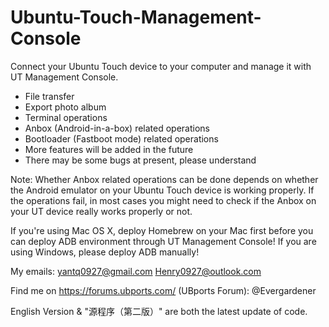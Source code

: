 # Ubuntu-Touch-Management-Console
Connect your Ubuntu Touch device to your computer and manage it with UT Management Console.

- File transfer
- Export photo album
- Terminal operations
- Anbox (Android-in-a-box) related operations
- Bootloader (Fastboot mode) related operations
- More features will be added in the future
- There may be some bugs at present, please understand

Note: Whether Anbox related operations can be done depends on whether the Android emulator on your Ubuntu Touch device is working properly. If the operations fail, in most cases you might need to check if the Anbox on your UT device really works properly or not.

If you're using Mac OS X, deploy Homebrew on your Mac first before you can deploy ADB environment through UT Management Console!
If you are using Windows, please deploy ADB manually!

My emails:
yantq0927@gmail.com
Henry0927@outlook.com

Find me on https://forums.ubports.com/ (UBports Forum): @Evergardener

English Version & "源程序（第二版）" are both the latest update of code.

